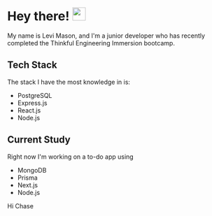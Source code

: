 # Hey there! <img src="https://media.giphy.com/media/hvRJCLFzcasrR4ia7z/giphy.gif" width="30px">
My name is Levi Mason, and I'm a junior developer who has recently completed the Thinkful Engineering Immersion bootcamp.

## Tech Stack
The stack I have the most knowledge in is:
* PostgreSQL
* Express.js 
* React.js
* Node.js

## Current Study
Right now I'm working on a to-do app using
* MongoDB
* Prisma
* Next.js
* Node.js

Hi Chase